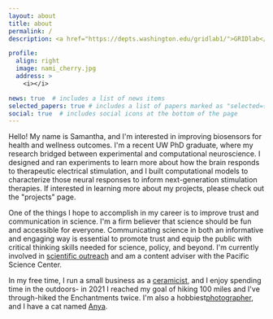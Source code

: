 ```yaml
---
layout: about
title: about
permalink: /
description: <a href="https://depts.washington.edu/gridlab1/">GRIDlab</a> | <a href="https://neural.cs.washington.edu/">Neural Systems Lab</a> | University of Washington

profile:
  align: right
  image: nami_cherry.jpg
  address: >
    <i></i>

news: true  # includes a list of news items
selected_papers: true # includes a list of papers marked as "selected={true}"
social: true  # includes social icons at the bottom of the page
---
```


Hello! My name is Samantha, and I'm interested in improving biosensors for health and wellness outcomes. I'm a recent UW PhD graduate, where my research bridged between experimental and computational neuroscience. I designed and ran experiments to learn more about how the brain responds to therapeutic electrical stimulation, and I built computational models to characterize those neural responses to inform next-generation stimulation therapies. If interested in learning more about my projects, please check out the "projects" page.

One of the things I hope to accomplish in my career is to improve trust and communication in science. I'm a firm believer that science should be fun and accessible for everyone. Communicating science in both an informative and engaging way is essential to promote trust and equip the public with critical thinking skills needed for science, policy, and beyond. I'm currently involved in [scientific outreach](/outreach/) and am a content adviser with the Pacific Science Center. 

In my free time, I run a small business as a [ceramicist](https://www.instagram.com/samsunspots/), and I enjoy spending time in the outdoors- in 2021 I reached my goal of hiking 100 miles and I've through-hiked the Enchantments twice. I'm also a hobbiest[photographer](https://samanthasun.myportfolio.com/), and I have a cat named [Anya](https://www.instagram.com/potato.cat.anya/).
